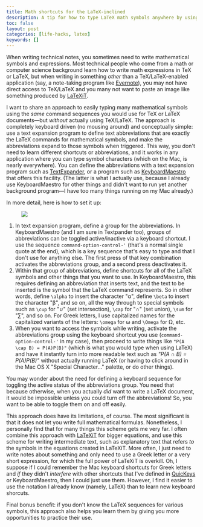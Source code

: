 ```yaml
---
title: Math shortcuts for the LaTeX-inclined
description: A tip for how to type LaTeX math symbols anywhere by using Unicode characters
toc: false
layout: post
categories: [life-hacks, latex]
keywords: []
---
```


When writing technical notes, you sometimes need to write mathematical symbols and expressions.  Most technical people who come from a math or computer science background learn how to write math expressions in TeX or LaTeX, but when writing in something *other* than a TeX/LaTeX-enabled application (say, a note-taking program like [Evernote](http://evernote.com)), you may not have direct access to TeX/LaTeX and you many not want to paste an image like something produced by [LaTeXiT](http://www.chachatelier.fr/latexit/).

I want to share an approach to easily typing many mathematical symbols using the *same* command sequences you would use for TeX or LaTeX documents—but *without* actually using TeX/LaTeX.  The approach is completely keyboard driven (no mousing around) and conceptually simple: use a text expansion program to define text abbreviations that are exactly the LaTeX commands for mathematical symbols, and make the abbreviations expand to those symbols when triggered.  This way, you don't need to learn different shortcuts or abbreviations, and it works in any application where you can type symbol characters (which on the Mac, is nearly everywhere). You can define the abbreviations with a text expansion program such as [TextExpander](http://smilesoftware.com/TextExpander/index.html), or a program such as [KeyboardMaestro](http://www.keyboardmaestro.com/main/) that offers this facility.  (The latter is what I actually use, because I already use KeyboardMaestro for other things and didn't want to run yet another background program—I have too many things running on my Mac already.)

In more detail, here is how to set it up:

<figure class="float-right width-33">
  <img src="/blog/images/keyboard-maestro-latex-symbols.jpg"/>
</figure>

1. In text expansion program, define a group for the abbreviations.  In KeyboardMaestro (and I am sure in Textpander too), groups of abbreviations can be toggled active/inactive via a keyboard shortcut.  I use the sequence `command-option-control-'` (that's a normal single quote at the end), which is a key sequence that's easy to type and that I don't use for anything else.  The first press of that key combination activates the abbreviations group, and a second press deactivates it. 
2. Within that group of abbreviations, define shortcuts for all of the LaTeX symbols and other things that you want to use.  In KeyboardMaestro, this requires defining an abbreviation that inserts text, and the text to be inserted is the symbol that the LaTeX command represents.  So in other words, define `\alpha` to insert the character "α", define `\beta` to insert the character "β", and so on, all the way through to special symbols such as `\cup` for "∪" (set intersection), `\cap` for "∩" (set union), `\sum` for "∑", and so on. For Greek letters, I use capitalized names for the capitalized variants of the letters: `\omega` for ω and `\Omega` for Ω, etc.
3. When you want to access the symbols while writing, activate the abbreviations group using the keyboard shortcut you use (`command-option-control-'` in my case), then proceed to write things like `"P(A \cap B) = P(A)P(B)"` (which is what you would type when using LaTeX) and have it instantly turn into more readable text such as *"P(A ∩ B) = P(A)P(B)"* without actually running LaTeX (or having to click around in the Mac OS X "Special Character..." palette, or do other things).

You may wonder about the need for defining a keyboard sequence for toggling the active status of the abbreviations group.  You need that because otherwise, when you actually *did* want to write a LaTeX document, it would be impossible unless you could turn off the abbreviations!  So, you want to be able to toggle them on and off easily.

This approach does have its limitations, of course. The most significant is that it does not let you write full mathematical formulas.  Nonetheless, I personally find that for many things this scheme gets me very far.  I often combine this approach with [LaTeXiT](http://www.chachatelier.fr/latexit/) for bigger equations, and use this scheme for writing intermediate text, such as explanatory text that refers *to* the symbols in the equations created in LaTeXiT.  More often, I just need to write notes about something and only need to use a Greek letter or a very short expression, for which the full power of LaTeXiT is overkill.  Oh, I suppose if I could remember the Mac keyboard shortcuts for Greek letters and *if* they didn't *interfere* with other shortcuts that I've defined in [QuicKeys](http://startly.com/products/quickeys/mac/4/) or KeyboardMaestro, then I could just use them.  However, I find it easier to use the notation I already know (namely, LaTeX) than to learn new keyboard shorcuts.

Final bonus benefit: if you don't know the LaTeX sequences for various symbols, this approach also helps you learn them by giving you more opportunities to practice their use.
